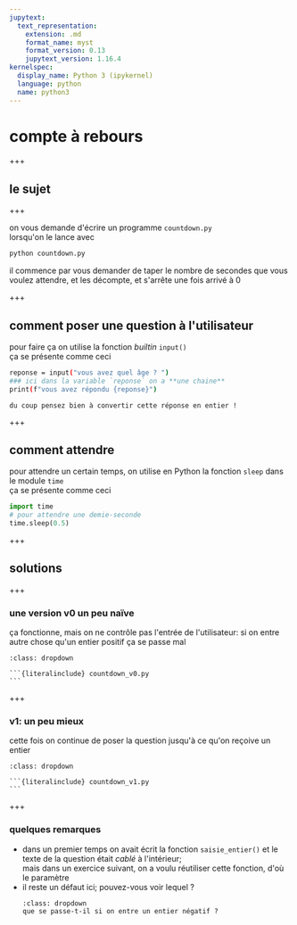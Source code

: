 ```yaml
---
jupytext:
  text_representation:
    extension: .md
    format_name: myst
    format_version: 0.13
    jupytext_version: 1.16.4
kernelspec:
  display_name: Python 3 (ipykernel)
  language: python
  name: python3
---
```


# compte à rebours

+++

## le sujet

+++

on vous demande d'écrire un programme `countdown.py`  
lorsqu'on le lance avec

```bash
python countdown.py
```

il commence par vous demander de taper le nombre de secondes que vous voulez
attendre, et les décompte, et s'arrête une fois arrivé à 0

+++

## comment poser une question à l'utilisateur

pour faire ça on utilise la fonction *builtin* `input()`  
ça se présente comme ceci

```bash
reponse = input("vous avez quel âge ? ")
### ici dans la variable `reponse` on a **une chaine**
print(f"vous avez répondu {reponse}")
```

```{admonition} ça retourne une chaine
du coup pensez bien à convertir cette réponse en entier !
```

+++

## comment attendre

pour attendre un certain temps, on utilise en Python la fonction `sleep` dans le
module `time`  
ça se présente comme ceci

```python
import time
# pour attendre une demie-seconde
time.sleep(0.5)
```

+++

## solutions

+++


### une version v0 un peu naïve

ça fonctionne, mais on ne contrôle pas l'entrée de l'utilisateur:
si on entre autre chose qu'un entier positif ça se passe mal

````{admonition} pour voir la v0
:class: dropdown

```{literalinclude} countdown_v0.py
```
````

+++

### v1: un peu mieux

cette fois on continue de poser la question jusqu'à ce qu'on reçoive un entier

````{admonition} la v1
:class: dropdown

```{literalinclude} countdown_v1.py
```
````

+++

### quelques remarques

* dans un premier temps on avait écrit la fonction `saisie_entier()` et le texte
  de la question était *cablé* à l'intérieur;  
  mais dans un exercice suivant, on a voulu réutiliser cette fonction, d'où le paramètre
* il reste un défaut ici; pouvez-vous voir lequel ?
  ```{admonition} réponse
  :class: dropdown
  que se passe-t-il si on entre un entier négatif ?
  ```
